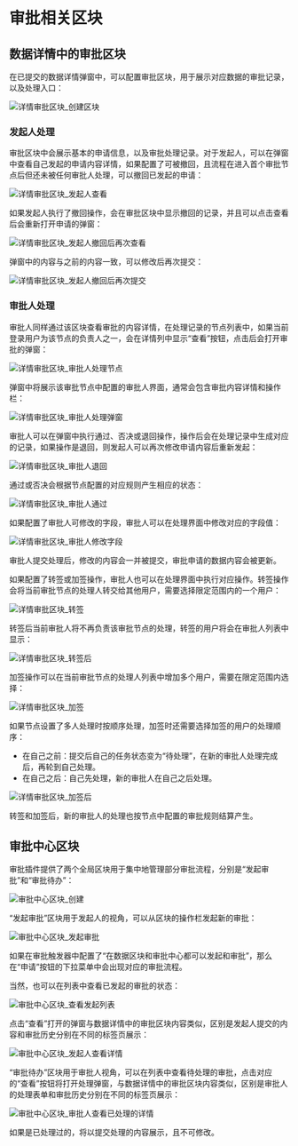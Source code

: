 # 审批相关区块

## 数据详情中的审批区块

在已提交的数据详情弹窗中，可以配置审批区块，用于展示对应数据的审批记录，以及处理入口：

![详情审批区块_创建区块](https://static-docs.nocobase.com/6b40f47474609d1dfd33618d80228189.png)

### 发起人处理

审批区块中会展示基本的申请信息，以及审批处理记录。对于发起人，可以在弹窗中查看自己发起的申请内容详情，如果配置了可被撤回，且流程在进入首个审批节点后但还未被任何审批人处理，可以撤回已发起的申请：

![详情审批区块_发起人查看](https://static-docs.nocobase.com/5c7d4a6dca8de820d154487e41808c2a.png)

如果发起人执行了撤回操作，会在审批区块中显示撤回的记录，并且可以点击查看后会重新打开申请的弹窗：

![详情审批区块_发起人撤回后再次查看](https://static-docs.nocobase.com/df52cb5203c1fd0a2f7af1757fbf6ecd.png)

弹窗中的内容与之前的内容一致，可以修改后再次提交：

![详情审批区块_发起人撤回后再次提交](https://static-docs.nocobase.com/4b3a6119e9871760d2dbdc8a2a75ff2c.png)

### 审批人处理

审批人同样通过该区块查看审批的内容详情，在处理记录的节点列表中，如果当前登录用户为该节点的负责人之一，会在详情列中显示“查看”按钮，点击后会打开审批的弹窗：

![详情审批区块_审批人处理节点](https://static-docs.nocobase.com/b160090482823ff5dc87592d0d5cedec.png)

弹窗中将展示该审批节点中配置的审批人界面，通常会包含审批内容详情和操作栏：

![详情审批区块_审批人处理弹窗](https://static-docs.nocobase.com/26acffffd314e86a658334ae9bef9d9b.png)

审批人可以在弹窗中执行通过、否决或退回操作，操作后会在处理记录中生成对应的记录，如果操作是退回，则发起人可以再次修改申请内容后重新发起：

![详情审批区块_审批人退回](https://static-docs.nocobase.com/5da879b24923ed25c31be658636ada64.png)

通过或否决会根据节点配置的对应规则产生相应的状态：

![详情审批区块_审批人通过](https://static-docs.nocobase.com/b020b1f82fce7c27b905ecf0b4c0046d.png)

如果配置了审批人可修改的字段，审批人可以在处理界面中修改对应的字段值：

![详情审批区块_审批人修改字段](https://static-docs.nocobase.com/20241226233753.png)

审批人提交处理后，修改的内容会一并被提交，审批申请的数据内容会被更新。

如果配置了转签或加签操作，审批人也可以在处理界面中执行对应操作。转签操作会将当前审批节点的处理人转交给其他用户，需要选择限定范围内的一个用户：

![详情审批区块_转签](https://static-docs.nocobase.com/20241226235129.png)

转签后当前审批人将不再负责该审批节点的处理，转签的用户将会在审批人列表中显示：

![详情审批区块_转签后](https://static-docs.nocobase.com/20241226235334.png)

加签操作可以在当前审批节点的处理人列表中增加多个用户，需要在限定范围内选择：

![详情审批区块_加签](https://static-docs.nocobase.com/20241226235556.png)

如果节点设置了多人处理时按顺序处理，加签时还需要选择加签的用户的处理顺序：

* 在自己之前：提交后自己的任务状态变为“待处理”，在新的审批人处理完成后，再轮到自己处理。
* 在自己之后：自己先处理，新的审批人在自己之后处理。

![详情审批区块_加签后](https://static-docs.nocobase.com/20241227000005.png)

转签和加签后，新的审批人的处理也按节点中配置的审批规则结算产生。

## 审批中心区块

审批插件提供了两个全局区块用于集中地管理部分审批流程，分别是“发起审批”和“审批待办”：

![审批中心区块_创建](https://static-docs.nocobase.com/fb3957320f082159f6f1f908937894b6.png)

“发起审批”区块用于发起人的视角，可以从区块的操作栏发起新的审批：

![审批中心区块_发起审批](https://static-docs.nocobase.com/a888630f892f15882eb1ec6b8826c528.png)

如果在审批触发器中配置了“在数据区块和审批中心都可以发起和审批”，那么在“申请”按钮的下拉菜单中会出现对应的审批流程。

当然，也可以在列表中查看已发起的审批的状态：

![审批中心区块_查看发起列表](https://static-docs.nocobase.com/4379ff809ae6a545dccab434cf6a6cfb.png)

点击“查看”打开的弹窗与数据详情中的审批区块内容类似，区别是发起人提交的内容和审批历史分别在不同的标签页展示：

![审批中心区块_发起人查看详情](https://static-docs.nocobase.com/234edf3af9a3fb9e3c7aa820c3befd66.png)

“审批待办”区块用于审批人视角，可以在列表中查看待处理的审批，点击对应的“查看”按钮将打开处理弹窗，与数据详情中的审批区块内容类似，区别是审批人的处理表单和审批历史分别在不同的标签页展示：

![审批中心区块_审批人查看已处理的详情](https://static-docs.nocobase.com/bc425bd18837d6a918c609849c38da5d.png)

如果是已处理过的，将以提交处理的内容展示，且不可修改。
